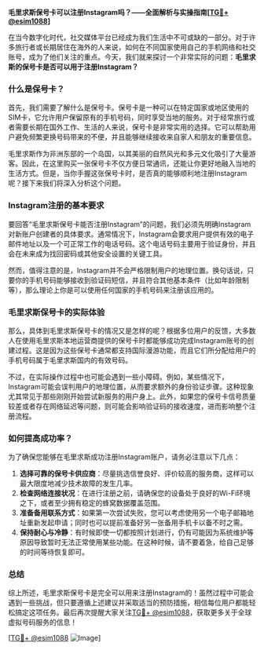 **毛里求斯保号卡可以注册Instagram吗？——全面解析与实操指南[[TG💪+ @esim1088](https://t.me/s/esim1088)]**

在当今数字化时代，社交媒体平台已经成为我们生活中不可或缺的一部分。对于许多旅行者或长期居住在海外的人来说，如何在不同国家使用自己的手机网络和社交账号，成为了他们关注的重点。今天，我们就来探讨一个非常实际的问题：**毛里求斯的保号卡是否可以用于注册Instagram？**

### 什么是保号卡？

首先，我们需要了解什么是保号卡。保号卡是一种可以在特定国家或地区使用的SIM卡，它允许用户保留原有的手机号码，同时享受当地的服务。对于经常旅行或者需要长期在国外工作、生活的人来说，保号卡是非常实用的选择。它可以帮助用户避免频繁更换号码带来的不便，并且能够继续接收来自家人和朋友的重要信息。

毛里求斯作为非洲东部的一个岛国，以其美丽的自然风光和多元文化吸引了大量游客。因此，在这里购买一张保号卡不仅方便日常通讯，还能让你更好地融入当地的生活方式。但是，当你手握这张保号卡时，是否真的能够顺利地注册Instagram呢？接下来我们将深入分析这个问题。

### Instagram注册的基本要求

要回答“毛里求斯保号卡能否注册Instagram”的问题，我们必须先明确Instagram对新账户创建者的具体要求。通常情况下，Instagram会要求用户提供有效的电子邮件地址以及一个可正常工作的电话号码。这个电话号码主要用于验证身份，并且会在未来成为找回密码或其他安全设置的关键工具。

然而，值得注意的是，Instagram并不会严格限制用户的地理位置。换句话说，只要你的手机号码能够接收到验证码短信，并且符合其他基本条件（比如年龄限制等），那么理论上你是可以使用任何国家的手机号码来注册该应用的。

### 毛里求斯保号卡的实际体验

那么，具体到毛里求斯保号卡的情况又是怎样的呢？根据多位用户的反馈，大多数人在使用毛里求斯本地运营商提供的保号卡时都能够成功完成Instagram账号的创建过程。这是因为这些保号卡通常都支持国际漫游功能，而且它们所分配给用户的手机号码属于毛里求斯国内的有效号码。

不过，在实际操作过程中也可能会遇到一些小障碍。例如，某些情况下，Instagram可能会误判用户的地理位置，从而要求额外的身份验证步骤。这种现象尤其常见于那些刚刚开始尝试新服务的用户身上。此外，如果您的保号卡信号质量较差或者存在网络延迟等问题，则可能会影响验证码的接收速度，进而影响整个注册流程。

### 如何提高成功率？

为了确保您能够在毛里求斯成功注册Instagram账户，请务必注意以下几点：

1. **选择可靠的保号卡供应商**：尽量挑选信誉良好、评价较高的服务商，这样可以最大限度地减少技术故障的发生几率。
2. **检查网络连接状况**：在进行注册之前，请确保您的设备处于良好的Wi-Fi环境之下，或者至少拥有稳定的蜂窝数据覆盖范围。
3. **准备备用联系方式**：如果第一次尝试失败，您可以考虑使用另一个电子邮箱地址重新发起申请；同时也可以提前准备好另一张备用手机卡以备不时之需。
4. **保持耐心与冷静**：有时候即使一切都按照计划进行，仍有可能因为系统维护等原因导致暂时无法正常使用某些功能。在这种时候，请不要着急，给自己足够的时间等待恢复即可。

### 总结

综上所述，毛里求斯保号卡是完全可以用来注册Instagram的！虽然过程中可能会遇到一些挑战，但只要遵循上述建议并采取适当的预防措施，相信每位用户都能轻松搞定这项任务。最后再次提醒大家关注[TG💪+ @esim1088](https://t.me/s/esim1088)，获取更多关于全球虚拟号码服务的信息！

[[TG💪+ @esim1088](https://t.me/s/esim1088) ![Image](https://i.postimg.cc/4NQfJmqS/Snipaste-2025-05-13-00-14-12.png)]